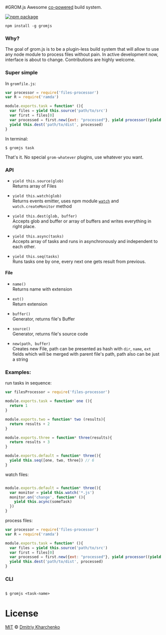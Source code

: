 #GROM.js
Awesome [co-powered](https://www.npmjs.com/package/co) build system.

[![npm package][npm-ver-link]][releases]

```
npm install -g gromjs
```

### Why?

The goal of grom.js is to be a plugin-less build system that will allow to use any node module to process files without pain. In active development now, interface is about to change. Contributions are highly welcome.

### Super simple

In `gromfile.js`:

```js
var processor = require('files-processor')
var R = require('ramda')

module.exports.task = function* (){
  var files = yield this.source('path/to/src')
  var first = files[0]
  var processed = first.new({ext: "processed"}, yield processor((yield files[0].source()), options))
  yield this.dest('path/to/dist', processed)
}
```

In terminal:

```
$ gromjs task
```

That's it. No special `grom-whatever` plugins, use whatever you want.

### API

+ `yield this.source(glob)` <br />
    Returns array of Files

+ `yield this.watch(glob)` <br />
  Returns events emitter, uses npm module [`watch`](https://www.npmjs.com/package/watch) and `watch.createMonitor` method


+ `yield this.dest(glob, buffer)` <br />
  Accepts glob and buffer or array of buffers and writes everything in right place.


+ `yield this.async(tasks)` <br />
  Accepts array of tasks and runs in asynchronously and independent to each other.


+ `yield this.seq(tasks)` <br />
  Runs tasks one by one, every next one gets result from previous.


#### File

+ `name()` <br />
  Returns name with extension

+ `ext()` <br />
  Return extension

+ `buffer()` <br />
  Generator, returns file's Buffer

+ `source()` <br />
  Generator, returns file's source code

+ `new(path, buffer)` <br />
  Creates new File, path can be presented as hash with `dir`, `name`, `ext` fields which will be merged with parent file's path,
  path also can be just a string


### Examples:

run tasks in sequence:
```js
var filesProcessor = require('files-processor')

module.exports.task = function* one (){
  return 1
}

module.exports.two = function* two (results){
  return results + 2
}

module.exports.three = function* three(results){
  return results + 3
}

module.exports.default = function* three(){
  yield this.seq([one, two, three]) // 6
}

```

watch files:
```js

module.exports.default = function* three(){
  var monitor = yield this.watch('*.js')
  monitor.on('change', function* (){
    yield this.acync(someTask)
  })
}

```


process files:

```js
var processor = require('files-processor')
var R = require('ramda')

module.exports.task = function* (){
  var files = yield this.source('path/to/src')
  var first = files[0]
  var processed = first.new({ext: "processed"}, yield processor((yield files[0].source()), options))
  yield this.dest('path/to/dist', processed)
}
```

### CLI

```

$ gromjs <task-name>

```


# License

[MIT][mit] © [Dmitriy Kharchenko][author]


[mit]:          http://opensource.org/licenses/MIT
[author]:       http://github.com/aki-russia
[releases]:     https://github.com/aki-russia/gromjs/releases
[npm-pkg-link]: https://www.npmjs.org/package/gromjs
[npm-ver-link]: https://img.shields.io/npm/v/gromjs.svg?style=flat-square
